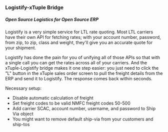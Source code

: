 ### Logistify-xTuple Bridge
##### Open Source Logistics for Open Source ERP

Logistify is a very simple service for LTL rate quoting. Most LTL carriers
have their own API for fetching rates; with your account number, password,
from zip, to zip, class and weight, they'll give you an accurate quote for
your shipment. 

Logistify has done the pain for you of unifying all of those APIs so that
with a single call you can get the rates across all of your carriers. And
the xTuple-Logistify bridge makes it one step easier: you just need to 
click the "L" button in the xTuple sales order screen to pull the freight
details from the ERP and send it to Logistify. The response comes back
within seconds.

Necessary setup:
- Disable automatic calculation of freight
- Set freight codes to be valid NMFC freight codes 50-500
- Add carrier SCAC, account number, username, and password to Ship Via object
- You might want to remove default ship-via from your customers and ship-tos
